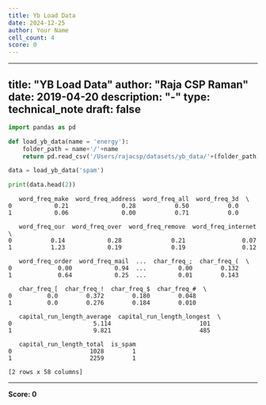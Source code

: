 ```yaml
---
title: Yb Load Data
date: 2024-12-25
author: Your Name
cell_count: 4
score: 0
---
```


---
title: "YB Load Data"
author: "Raja CSP Raman"
date: 2019-04-20
description: "-"
type: technical_note
draft: false
---

```python
import pandas as pd
```


```python
def load_yb_data(name = 'energy'):
    folder_path = name+'/'+name
    return pd.read_csv('/Users/rajacsp/datasets/yb_data/'+(folder_path)+'.csv')
```


```python
data = load_yb_data('spam')

print(data.head(2))
```

       word_freq_make  word_freq_address  word_freq_all  word_freq_3d  \
    0            0.21               0.28           0.50           0.0   
    1            0.06               0.00           0.71           0.0   
    
       word_freq_our  word_freq_over  word_freq_remove  word_freq_internet  \
    0           0.14            0.28              0.21                0.07   
    1           1.23            0.19              0.19                0.12   
    
       word_freq_order  word_freq_mail  ...  char_freq_;  char_freq_(  \
    0             0.00            0.94  ...         0.00        0.132   
    1             0.64            0.25  ...         0.01        0.143   
    
       char_freq_[  char_freq_!  char_freq_$  char_freq_#  \
    0          0.0        0.372        0.180        0.048   
    1          0.0        0.276        0.184        0.010   
    
       capital_run_length_average  capital_run_length_longest  \
    0                       5.114                         101   
    1                       9.821                         485   
    
       capital_run_length_total  is_spam  
    0                      1028        1  
    1                      2259        1  
    
    [2 rows x 58 columns]



---
**Score: 0**
